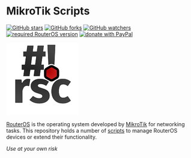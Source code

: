 MikroTik Scripts
================

[![GitHub stars](https://img.shields.io/github/stars/ChildOTK/Mikrotik-Scripts?logo=GitHub&style=flat&color=red)](https://github.com/ChildOTK/Mikrotik-Scripts/stargazers)
[![GitHub forks](https://img.shields.io/github/forks/ChildOTK/Mikrotik-Scripts?logo=GitHub&style=flat&color=green)](https://github.com/ChildOTK/Mikrotik-Scripts/network)
[![GitHub watchers](https://img.shields.io/github/watchers/ChildOTK/Mikrotik-Scripts?logo=GitHub&style=flat&color=blue)](https://github.com/ChildOTK/Mikrotik-Scripts/watchers)
[![required RouterOS version](https://img.shields.io/badge/RouterOS-7.9-yellow?style=flat)](https://mikrotik.com/download/changelogs/)
[![donate with PayPal](https://img.shields.io/badge/Like_it%3F-Donate!-orange?logo=githubsponsors&logoColor=orange&style=flat)](https://www.paypal.com/donate/?hosted_button_id=EHNVW5XU72AKW)

![RouterOS Scripts Logo](logo.svg)

[RouterOS](https://mikrotik.com/software) is the operating system developed
by [MikroTik](https://mikrotik.com/aboutus) for networking tasks. This
repository holds a number of [scripts](https://wiki.mikrotik.com/wiki/Manual:Scripting)
to manage RouterOS devices or extend their functionality.

*Use at your own risk*